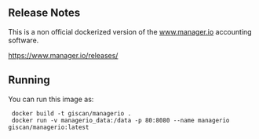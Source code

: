 

Release Notes
-------------

This is a non official dockerized version of the www.manager.io accounting software.

https://www.manager.io/releases/

Running
-------

You can run this image as:

```
 docker build -t giscan/managerio .
 docker run -v managerio_data:/data -p 80:8080 --name managerio giscan/managerio:latest
```

